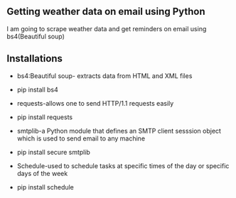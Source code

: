 ## Getting weather data on email using Python
I am going to scrape weather data and get reminders on email using bs4(Beautiful soup)

## Installations
- bs4:Beautiful soup- extracts data from HTML and XML files
- pip install bs4

- requests-allows one to send HTTP/1.1 requests easily 
- pip install requests

- smtplib-a Python module that defines an SMTP client sesssion object which is used to send email to any machine

- pip install  secure smtplib
- Schedule-used to schedule tasks at specific times of the day or specific days of the week
- pip install schedule